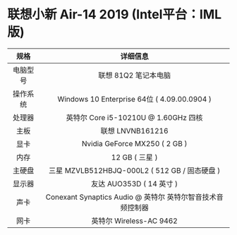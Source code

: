 # 联想小新 Air-14 2019 (Intel平台：IML版)

|   规格   |                          详细信息                          |
| :------: | :--------------------------------------------------------: |
| 电脑型号 |                    联想 81Q2 笔记本电脑                    |
| 操作系统 |        Windows 10 Enterprise 64位 ( 4.09.00.0904 )         |
|  处理器  |            英特尔 Core i5-10210U @ 1.60GHz 四核            |
|   主板   |                      联想 LNVNB161216                      |
|   显卡   |               Nvidia GeForce MX250 ( 2 GB )                |
|   内存   |                       12 GB ( 三星 )                       |
|  主硬盘  |       三星 MZVLB512HBJQ-000L2 ( 512 GB / 固态硬盘 )        |
|  显示器  |                 友达 AUO353D ( 14 英寸  )                  |
|   声卡   | Conexant Synaptics Audio @ 英特尔 英特尔智音技术音频控制器 |
|   网卡   |                  英特尔 Wireless-AC 9462                   |
